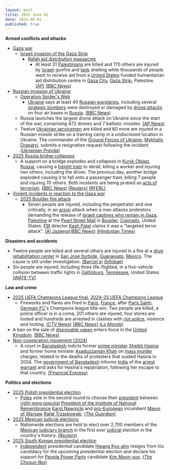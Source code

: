 ```yaml
---
layout: post
title: 2025 June 01
date: 2025-06-01
published: true
---
```



**Armed conflicts and attacks**

* [Gaza war](https://en.wikipedia.org/wiki/Gaza_war "Gaza war")
  + [Israeli invasion of the Gaza Strip](https://en.wikipedia.org/wiki/Israeli_invasion_of_the_Gaza_Strip "Israeli invasion of the Gaza Strip")
    - [Rafah aid distribution massacres](https://en.wikipedia.org/wiki/Rafah_aid_distribution_massacres "Rafah aid distribution massacres")
      * At least 31 [Palestinians](https://en.wikipedia.org/wiki/Palestinians "Palestinians") are killed and 170 others are injured by [Israeli](https://en.wikipedia.org/wiki/Israel "Israel") gunfire and [tank](https://en.wikipedia.org/wiki/Tank "Tank") shelling while thousands of people went to receive aid from a [United States](https://en.wikipedia.org/wiki/United_States "United States")-funded humanitarian aid distribution centre in [Gaza City](https://en.wikipedia.org/wiki/Gaza_City "Gaza City"), [Gaza Strip](https://en.wikipedia.org/wiki/Gaza_Strip "Gaza Strip"), Palestine. [(AP)](https://apnews.com/article/israel-palestiniaens-hamas-war-news-hostages-aid-06-01-2025-67688833abb96fc068c42d10da90a0a4) [(BBC News)](https://www.bbc.com/news/articles/c991j01lym3o)
* [Russian invasion of Ukraine](https://en.wikipedia.org/wiki/Russian_invasion_of_Ukraine "Russian invasion of Ukraine")
  + [Operation Spider's Web](https://en.wikipedia.org/wiki/Operation_Spider%27s_Web "Operation Spider's Web")
    - [Ukraine](https://en.wikipedia.org/wiki/Ukraine "Ukraine") says at least 40 [Russian warplanes](https://en.wikipedia.org/wiki/Russian_Air_Force "Russian Air Force"), including several [strategic bombers](https://en.wikipedia.org/wiki/Strategic_bomber "Strategic bomber") were destroyed or damaged by [drone attacks](https://en.wikipedia.org/wiki/Drone_warfare "Drone warfare") on four air bases in [Russia](https://en.wikipedia.org/wiki/Russia "Russia"). [(BBC News)](https://www.bbc.com/news/live/cgrg7kelk45t)
  + Russia launches the largest drone attack on Ukraine since the start of the war, comprising 472 drones and 7 ballistic missiles. [(AP News)](https://apnews.com/article/russia-ukraine-war-sumy-region-18966d4b286ffb6f4e764b94a6afaf61)
  + Twelve [Ukrainian servicemen](https://en.wikipedia.org/wiki/Ukrainian_Armed_Forces "Ukrainian Armed Forces") are killed and 60 more are injured in a Russian missile strike on a training camp in a undisclosed location in Ukraine. The commander of the [Ground Forces of Ukraine](https://en.wikipedia.org/wiki/Ground_Forces_of_Ukraine "Ground Forces of Ukraine"), [Mykhailo Drapatyi](https://en.wikipedia.org/wiki/Mykhailo_Drapatyi "Mykhailo Drapatyi"), submits a resignation request following the incident. [(*Ukrainian Pravda*)](https://www.pravda.com.ua/news/2025/06/1/7515066/)
* [2025 Russia bridge collapses](https://en.wikipedia.org/wiki/2025_Russia_bridge_collapses "2025 Russia bridge collapses")
  + A support on a bridge explodes and collapses in [Kursk Oblast](https://en.wikipedia.org/wiki/Kursk_Oblast "Kursk Oblast"), [Russia](https://en.wikipedia.org/wiki/Russia "Russia"), causing a [freight train](https://en.wikipedia.org/wiki/Freight_train "Freight train") to derail, killing a worker and injuring two others, including the driver. The previous day, another bridge exploded causing it to fall onto a passenger train, killing 7 people and injuring 70 others. Both incidents are being probed as [acts of terrorism](https://en.wikipedia.org/wiki/Terrorism_in_Russia "Terrorism in Russia"). [(BBC News)](https://www.bbc.com/news/articles/cr7zjy89304o) [(Reuters)](https://www.reuters.com/world/bridge-collapses-russias-bryansk-region-that-borders-ukraine-governor-says-2025-05-31/) [(RFERL)](https://www.rferl.org/a/russia-train-bryansk-klimov-derailment/33430473.html)
* [Violent incidents in reaction to the Gaza war](https://en.wikipedia.org/wiki/Violent_incidents_in_reaction_to_the_Gaza_war "Violent incidents in reaction to the Gaza war")
  + [2025 Boulder fire attack](https://en.wikipedia.org/wiki/2025_Boulder_fire_attack "2025 Boulder fire attack")
    - Seven people are injured, including the perpetrator and one critically, in an [arson](https://en.wikipedia.org/wiki/Arson "Arson") attack when a man attacks protestors demanding the release of [Israeli captives who remain in Gaza, Palestine](https://en.wikipedia.org/wiki/Gaza_war_hostage_crisis "Gaza war hostage crisis") at the [Pearl Street Mall](https://en.wikipedia.org/wiki/Pearl_Street_Mall "Pearl Street Mall") in [Boulder](https://en.wikipedia.org/wiki/Boulder%2C_Colorado "Boulder, Colorado"), [Colorado](https://en.wikipedia.org/wiki/Colorado "Colorado"), United States. [FBI](https://en.wikipedia.org/wiki/Federal_Bureau_of_Investigation "Federal Bureau of Investigation") director [Kash Patel](https://en.wikipedia.org/wiki/Kash_Patel "Kash Patel") claims it was a "targeted terror attack". [(Al Jazeera)](https://www.aljazeera.com/news/2025/6/1/several-people-wounded-in-attack-in-us-city-of-boulder-coloradol)[(BBC News)](https://www.bbc.com/news/live/cjdx44kx5zxt) [(Hindustan Times)](https://www.hindustantimes.com/world-news/us-news/boulder-multiple-protestors-attacked-near-pearl-street-mall-with-molotov-cocktail-bomb-concerns-101748811819132.html)

**Disasters and accidents**

* Twelve people are killed and several others are injured in a fire at a [drug rehabilitation center](https://en.wikipedia.org/wiki/Drug_rehabilitation "Drug rehabilitation") in [San José Iturbide](https://en.wikipedia.org/wiki/San_Jos%C3%A9_Iturbide "San José Iturbide"), [Guanajuato](https://en.wikipedia.org/wiki/Guanajuato "Guanajuato"), [Mexico](https://en.wikipedia.org/wiki/Mexico "Mexico"). The cause is still under investigation. [(Barron's)](https://www.barrons.com/news/12-dead-in-fire-at-mexican-drug-rehabilitation-center-prosecutors-8a812949?refsec=topics_afp-news) [(Infobae)](https://www.infobae.com/mexico/2025/06/01/confirman-12-muertos-tras-incendio-en-centro-de-rehabilitacion-de-san-jose-iturbide-guanajuato/)
* Six people are injured, including three life-flighted, in a five-vehicle collision between traffic lights in [Gatlinburg](https://en.wikipedia.org/wiki/Gatlinburg%2C_Tennessee "Gatlinburg, Tennessee"), [Tennessee](https://en.wikipedia.org/wiki/Tennessee "Tennessee"), United States. [(WATE-TV)](https://www.wate.com/news/multi-car-accident-on-parkway-in-gatlinburg/)

**Law and crime**

* [2025 UEFA Champions League final](https://en.wikipedia.org/wiki/2025_UEFA_Champions_League_final "2025 UEFA Champions League final"), [2024–25 UEFA Champions League](https://en.wikipedia.org/wiki/2024%E2%80%9325_UEFA_Champions_League "2024–25 UEFA Champions League")
  + Fireworks and flares are fired in [Paris](https://en.wikipedia.org/wiki/Paris "Paris"), [France](https://en.wikipedia.org/wiki/France "France"), after [Paris Saint-Germain FC](https://en.wikipedia.org/wiki/Paris_Saint-Germain_FC "Paris Saint-Germain FC")'s Champions league title win. Two people are killed, a police officer is in a coma, 201 others are injured, four stores are looted and hundreds are arrested in clashes with [riot police](https://en.wikipedia.org/wiki/Riot_police "Riot police"), violence and looting. [(CTV News)](https://www.ctvnews.ca/world/article/2-fans-died-and-an-officer-is-in-a-coma-after-champions-league-celebrations-in-france/) [(BBC News)](https://www.bbc.co.uk/news/articles/ckgqyg325gno) [(*Le Monde*)](https://www.lemonde.fr/en/sports/article/2025/06/01/paris-erupts-with-flares-and-fireworks-the-eiffel-tower-lit-up-in-blue-and-red-after-psg-s-champions-league-title_6741878_9.html)
* A ban on the sale of [disposable vapes](https://en.wikipedia.org/wiki/Electronic_cigarette "Electronic cigarette") enters force in the [United Kingdom](https://en.wikipedia.org/wiki/United_Kingdom "United Kingdom"). [(BBC News)](https://www.bbc.co.uk/news/articles/c80kxx2xr77o)
* [Non-cooperation movement (2024)](https://en.wikipedia.org/wiki/Non-cooperation_movement_%282024%29 "Non-cooperation movement (2024)")
  + A court in [Bangladesh](https://en.wikipedia.org/wiki/Bangladesh "Bangladesh") indicts former [prime minister](https://en.wikipedia.org/wiki/Prime_Minister_of_Bangladesh "Prime Minister of Bangladesh") [Sheikh Hasina](https://en.wikipedia.org/wiki/Sheikh_Hasina "Sheikh Hasina") and former home minister [Asaduzzaman Khan](https://en.wikipedia.org/wiki/Asaduzzaman_Khan "Asaduzzaman Khan") on [mass murder](https://en.wikipedia.org/wiki/Mass_murder "Mass murder") charges, related to the deaths of protesters that ousted Hasina in 2024. The [government of Bangladesh](https://en.wikipedia.org/wiki/Government_of_Bangladesh "Government of Bangladesh") informs [India](https://en.wikipedia.org/wiki/India "India") of the [arrest warrant](https://en.wikipedia.org/wiki/Arrest_warrant "Arrest warrant") and asks for Hasina's repatriation, following her escape to that country. [(Financial Express)](https://www.financialexpress.com/world-news/ousted-bangladesh-pm-sheikh-hasina-faces-trial-for-mass-murder-could-get-death-penalty-if-convicted/3864635/)

**Politics and elections**

* [2025 Polish presidential election](https://en.wikipedia.org/wiki/2025_Polish_presidential_election "2025 Polish presidential election")
  + [Poles](https://en.wikipedia.org/wiki/Polish_people "Polish people") vote in the second round to choose their [president](https://en.wikipedia.org/wiki/President_of_Poland "President of Poland") between [right-wing populist](https://en.wikipedia.org/wiki/Right-wing_populist "Right-wing populist") [President of the Institute of National Remembrance](https://en.wikipedia.org/wiki/Institute_of_National_Remembrance "Institute of National Remembrance") [Karol Nawrocki](https://en.wikipedia.org/wiki/Karol_Nawrocki "Karol Nawrocki") and [pro-European](https://en.wikipedia.org/wiki/Pro-European "Pro-European") incumbent [Mayor of Warsaw](https://en.wikipedia.org/wiki/Mayor_of_Warsaw "Mayor of Warsaw") [Rafał Trzaskowski](https://en.wikipedia.org/wiki/Rafa%C5%82_Trzaskowski "Rafał Trzaskowski"). [(*The Guardian*)](https://www.theguardian.com/world/2025/jun/01/poland-goes-to-the-polls-in-second-round-of-close-fought-presidential-election)
* [2025 Mexican judicial elections](https://en.wikipedia.org/wiki/2025_Mexican_judicial_elections "2025 Mexican judicial elections")
  + Nationwide elections are held to elect over 2,700 members of the [Mexican](https://en.wikipedia.org/wiki/Mexico "Mexico") [judiciary branch](https://en.wikipedia.org/wiki/Judiciary_of_Mexico "Judiciary of Mexico") in the first ever [judicial](https://en.wikipedia.org/wiki/Judiciary "Judiciary") election in the country's history. [(Reuters)](https://www.reuters.com/world/americas/mexico-votes-first-judicial-election-amid-concerns-over-rule-law-2025-06-01/)
* [2025 South Korean presidential election](https://en.wikipedia.org/wiki/2025_South_Korean_presidential_election "2025 South Korean presidential election")
  + [Independent](https://en.wikipedia.org/wiki/Independent_%28politician%29 "Independent (politician)") presidential candidate [Hwang Kyo-ahn](https://en.wikipedia.org/wiki/Hwang_Kyo-ahn "Hwang Kyo-ahn") resigns from his candidacy for the upcoming presidential election and declare his support for [People Power Party](https://en.wikipedia.org/wiki/People_Power_Party_%28South_Korea%29 "People Power Party (South Korea)") candidate [Kim Moon-soo](https://en.wikipedia.org/wiki/Kim_Moon-soo_%28politician%29 "Kim Moon-soo (politician)"). [(*The Chosun Ilbo*)](https://www.chosun.com/english/national-en/2025/06/01/TW2LTDSEHNDYBC46QQVPMS4YWI/)
